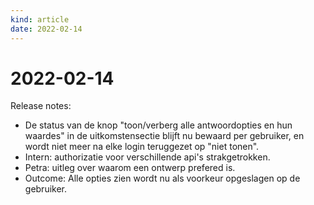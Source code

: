 ```yaml
---
kind: article
date: 2022-02-14
---
```


# 2022-02-14

Release notes:

* De status van de knop "toon/verberg alle antwoordopties en hun waardes" in de uitkomstensectie blijft nu bewaard per gebruiker, en wordt niet meer na elke login teruggezet op "niet tonen".
* Intern: authorizatie voor verschillende api's strakgetrokken.
* Petra: uitleg over waarom een ontwerp prefered is.
* Outcome: Alle opties zien wordt nu als voorkeur opgeslagen op de gebruiker.
